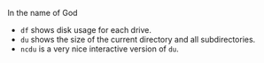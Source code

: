 In the name of God

-  `df` shows disk usage for each drive.
-  `du` shows the size of the current directory and all subdirectories.
-  `ncdu` is a very nice interactive version of `du`.